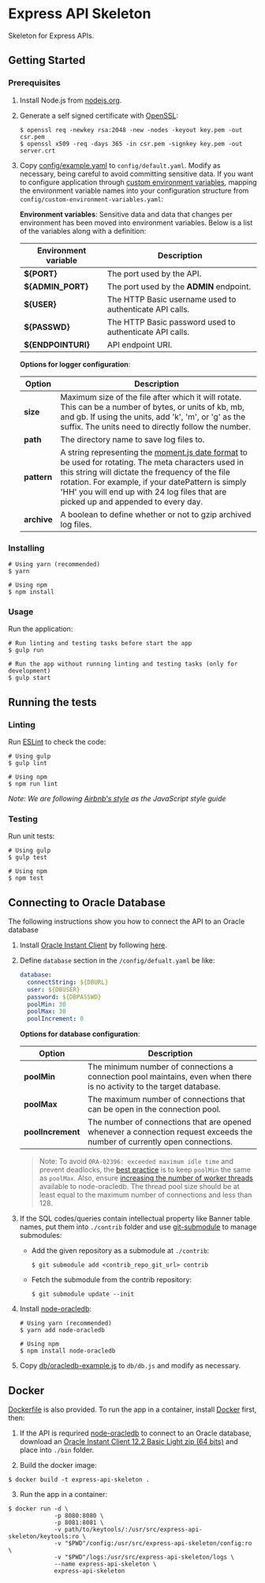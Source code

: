 # Express API Skeleton

Skeleton for Express APIs.

## Getting Started

### Prerequisites

1. Install Node.js from [nodejs.org](https://nodejs.org/en/).
2. Generate a self signed certificate with [OpenSSL](https://www.openssl.org/):

    ```shell
    $ openssl req -newkey rsa:2048 -new -nodes -keyout key.pem -out csr.pem
    $ openssl x509 -req -days 365 -in csr.pem -signkey key.pem -out server.crt
    ```

3. Copy [config/example.yaml](config/example.yaml) to `config/default.yaml`. Modify as necessary, being careful to avoid committing sensitive data. If you want to configure application through [custom environment variables](https://github.com/lorenwest/node-config/wiki/Environment-Variables#custom-environment-variables), mapping the environment variable names into your configuration structure from `config/custom-environment-variables.yaml`:

    **Environment variables**: Sensitive data and data that changes per environment has been moved into environment variables. Below is a list of the variables along with a definition:

    | Environment variable | Description |
    | -------------------- | ----------- |
    | **${PORT}** | The port used by the API. |
    | **${ADMIN_PORT}** | The port used by the **ADMIN** endpoint. |
    | **${USER}** | The HTTP Basic username used to authenticate API calls. |
    | **${PASSWD}** | The HTTP Basic password used to authenticate API calls. |
    | **${ENDPOINTURI}** | API endpoint URI. |

    **Options for logger configuration**:

    | Option | Description |
    | ------ | ----------- |
    | **size** | Maximum size of the file after which it will rotate. This can be a number of bytes, or units of kb, mb, and gb. If using the units, add 'k', 'm', or 'g' as the suffix. The units need to directly follow the number. |
    | **path** | The directory name to save log files to. |
    | **pattern** | A string representing the [moment.js date format](https://momentjs.com/docs/#/displaying/format/) to be used for rotating. The meta characters used in this string will dictate the frequency of the file rotation. For example, if your datePattern is simply 'HH' you will end up with 24 log files that are picked up and appended to every day. |
    | **archive** | A boolean to define whether or not to gzip archived log files. |

### Installing

```shell
# Using yarn (recommended)
$ yarn

# Using npm
$ npm install
```

### Usage

Run the application:

  ```shell
  # Run linting and testing tasks before start the app
  $ gulp run

  # Run the app without running linting and testing tasks (only for development)
  $ gulp start
  ```

## Running the tests

### Linting

Run [ESLint](https://eslint.org/) to check the code:

```shell
# Using gulp
$ gulp lint

# Using npm
$ npm run lint
```

_Note: We are following [Airbnb's style](https://github.com/airbnb/javascript) as the JavaScript style guide_

### Testing

Run unit tests:

```shell
# Using gulp
$ gulp test

# Using npm
$ npm test
```

## Connecting to Oracle Database

The following instructions show you how to connect the API to an Oracle database

1. Install [Oracle Instant Client](http://www.oracle.com/technetwork/database/database-technologies/instant-client/overview/index.html) by following [here](https://oracle.github.io/odpi/doc/installation.html).

2. Define `database` section in the `/config/defualt.yaml` be like:

    ```yaml
    database:
      connectString: ${DBURL}
      user: ${DBUSER}
      password: ${DBPASSWD}
      poolMin: 30
      poolMax: 30
      poolIncrement: 0
    ```

    **Options for database configuration**:

    | Option | Description |
    | ------ | ----------- |
    | **poolMin** | The minimum number of connections a connection pool maintains, even when there is no activity to the target database. |
    | **poolMax** | The maximum number of connections that can be open in the connection pool. |
    | **poolIncrement** | The number of connections that are opened whenever a connection request exceeds the number of currently open connections. |

    > Note: To avoid `ORA-02396: exceeded maximum idle time` and prevent deadlocks, the [best practice](https://github.com/oracle/node-oracledb/issues/928#issuecomment-398238519) is to keep `poolMin` the same as `poolMax`. Also, ensure [increasing the number of worker threads](https://github.com/oracle/node-oracledb/blob/node-oracledb-v1/doc/api.md#-82-connections-and-number-of-threads) available to node-oracledb. The thread pool size should be at least equal to the maximum number of connections and less than 128.

3. If the SQL codes/queries contain intellectual property like Banner table names, put them into `./contrib` folder and use [git-submodule](https://git-scm.com/docs/git-submodule) to manage submodules:

    * Add the given repository as a submodule at `./contrib`:

        ```shell
        $ git submodule add <contrib_repo_git_url> contrib
        ```

    * Fetch the submodule from the contrib repository:

        ```shell
        $ git submodule update --init
        ```

4. Install [node-oracledb](https://oracle.github.io/node-oracledb/):

    ```shell
    # Using yarn (recommended)
    $ yarn add node-oracledb

    # Using npm
    $ npm install node-oracledb
    ```

5. Copy [db/oracledb-example.js](db/oracledb-example.js) to `db/db.js` and modify as necessary.

## Docker

[Dockerfile](Dockerfile) is also provided. To run the app in a container, install [Docker](https://www.docker.com/) first, then:

1. If the API is requrired [node-oracledb](https://oracle.github.io/node-oracledb/) to connect to an Oracle database, download an [Oracle Instant Client 12.2 Basic Light zip (64 bits)](http://www.oracle.com/technetwork/topics/linuxx86-64soft-092277.html) and place into `./bin` folder.

2. Build the docker image:

  ```shell
  $ docker build -t express-api-skeleton .
  ```

3. Run the app in a container:

  ```shell
  $ docker run -d \
               -p 8080:8080 \
               -p 8081:8081 \
               -v path/to/keytools/:/usr/src/express-api-skeleton/keytools:ro \
               -v "$PWD"/config:/usr/src/express-api-skeleton/config:ro \
               -v "$PWD"/logs:/usr/src/express-api-skeleton/logs \
               --name express-api-skeleton \
               express-api-skeleton
  ```
